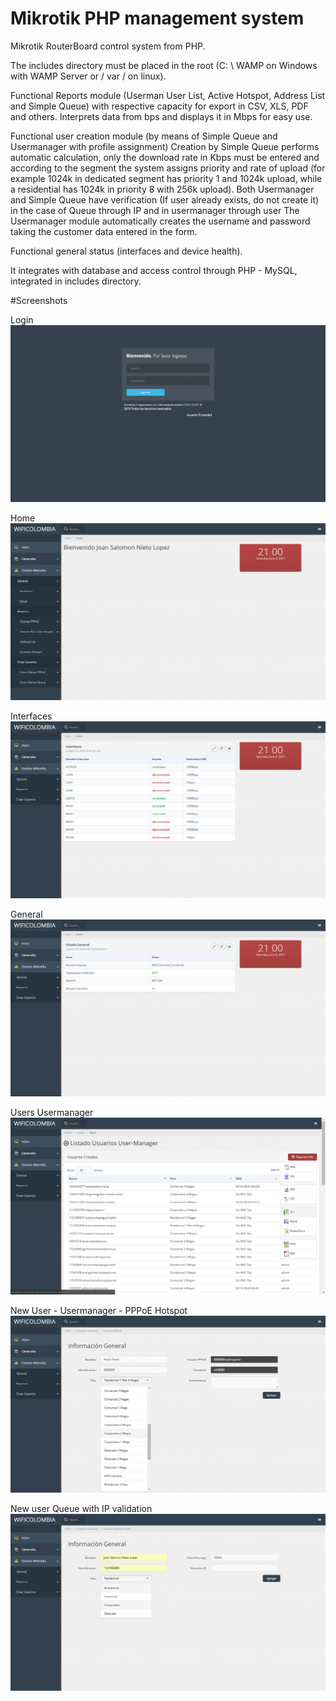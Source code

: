 # Mikrotik PHP management system

Mikrotik RouterBoard control system from PHP.

The includes directory must be placed in the root (C: \ WAMP on Windows with WAMP Server or / var / on linux).

Functional Reports module (Userman User List, Active Hotspot, Address List and Simple Queue) with respective capacity for export in CSV, XLS, PDF and others. Interprets data from bps and displays it in Mbps for easy use.

Functional user creation module (by means of Simple Queue and Usermanager with profile assignment) Creation by Simple Queue performs automatic calculation, only the download rate in Kbps must be entered and according to the segment the system assigns priority and rate of upload (for example 1024k in dedicated segment has priority 1 and 1024k upload, while a residential has 1024k in priority 8 with 256k upload). Both Usermanager and Simple Queue have verification (If user already exists, do not create it) in the case of Queue through IP and in usermanager through user The Usermanager module automatically creates the username and password taking the customer data entered in the form.

Functional general status (interfaces and device health).

It integrates with database and access control through PHP - MySQL, integrated in includes directory.

#Screenshots

Login
![Alt text](img/review/uno.png "Login Sitio")

Home
![Alt text](img/review/dos.png "Inicio Sitio")

Interfaces
![Alt text](img/review/tres.png "Estado Interfaces")

General
![Alt text](img/review/cuatro.png "Estado General")

Users Usermanager
![Alt text](img/review/cinco.png "Lista Usermanager")

New User - Usermanager - PPPoE Hotspot
![Alt text](img/review/seis.png "Creacion Usermanager")

New user Queue with IP validation
![Alt text](img/review/siete.png "Creacion Usuario Queue")
